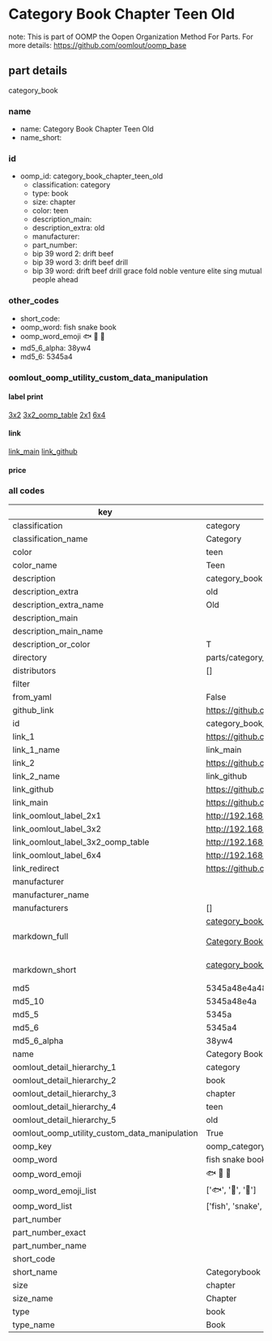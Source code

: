 # Category Book Chapter Teen Old  

note: This is part of OOMP the Oopen Organization Method For Parts. For more details: https://github.com/oomlout/oomp_base

##  part details
  



category_book



### name
* name: Category Book Chapter Teen Old
* name_short: 
### id
* oomp_id: category_book_chapter_teen_old
  * classification: category
  * type: book
  * size: chapter
  * color: teen
  * description_main: 
  * description_extra: old
  * manufacturer: 
  * part_number: 
  * bip 39 word 2: drift beef
  * bip 39 word 3: drift beef drill
  * bip 39 word: drift beef drill grace fold noble venture elite sing mutual people ahead

### other_codes
* short_code: 
* oomp_word: fish snake book
* oomp_word_emoji :fish: :snake: :book:
* md5_6_alpha: 38yw4
* md5_6: 5345a4






### oomlout_oomp_utility_custom_data_manipulation
#### label print
[3x2](http://192.168.1.245:1112/?label=oomp%2038yw4)
[3x2_oomp_table](http://192.168.1.108:1112/?label=oomp%2038yw4)
[2x1](http://192.168.1.242:1112/?label=oomp%2038yw4)
[6x4](http://192.168.1.55:1112/?label=oomp%2038yw4)    

#### link

[link_main](https://github.com/oomlout/oomlout_oomp_version_1_messy/tree/main/parts/category_book_chapter_teen_old) [link_github](https://github.com/oomlout/oomlout_oomp_version_1_messy/tree/main/parts/category_book_chapter_teen_old)                             

#### price







### all codes 
| key | value |  
| --- | --- |  
| classification | category |  
| classification_name | Category |  
| color | teen |  
| color_name | Teen |  
| description | category_book |  
| description_extra | old |  
| description_extra_name | Old |  
| description_main |  |  
| description_main_name |  |  
| description_or_color | T  |  
| directory | parts/category_book_chapter_teen_old |  
| distributors | [] |  
| filter |  |  
| from_yaml | False |  
| github_link | https://github.com/oomlout/oomlout_oomp_part_src/tree/main/parts/category_book_chapter_teen_old |  
| id | category_book_chapter_teen_old |  
| link_1 | https://github.com/oomlout/oomlout_oomp_version_1_messy/tree/main/parts/category_book_chapter_teen_old |  
| link_1_name | link_main |  
| link_2 | https://github.com/oomlout/oomlout_oomp_version_1_messy/tree/main/parts/category_book_chapter_teen_old |  
| link_2_name | link_github |  
| link_github | https://github.com/oomlout/oomlout_oomp_version_1_messy/tree/main/parts/category_book_chapter_teen_old |  
| link_main | https://github.com/oomlout/oomlout_oomp_version_1_messy/tree/main/parts/category_book_chapter_teen_old |  
| link_oomlout_label_2x1 | http://192.168.1.242:1112/?label=oomp%2038yw4 |  
| link_oomlout_label_3x2 | http://192.168.1.245:1112/?label=oomp%2038yw4 |  
| link_oomlout_label_3x2_oomp_table | http://192.168.1.108:1112/?label=oomp%2038yw4 |  
| link_oomlout_label_6x4 | http://192.168.1.55:1112/?label=oomp%2038yw4 |  
| link_redirect | https://github.com/oomlout/oomlout_oomp_version_1_messy/tree/main/parts/category_book_chapter_teen_old |  
| manufacturer |  |  
| manufacturer_name |  |  
| manufacturers | [] |  
| markdown_full | [category_book_chapter_teen_old](none)<br>[](none)<br>[Category Book Chapter Teen Old](none)<br><br> |  
| markdown_short | [category_book_chapter_teen_old](none)<br><br> |  
| md5 | 5345a48e4a481e4a56ad465685c50216 |  
| md5_10 | 5345a48e4a |  
| md5_5 | 5345a |  
| md5_6 | 5345a4 |  
| md5_6_alpha | 38yw4 |  
| name | Category Book Chapter Teen Old |  
| oomlout_detail_hierarchy_1 | category |  
| oomlout_detail_hierarchy_2 | book |  
| oomlout_detail_hierarchy_3 | chapter |  
| oomlout_detail_hierarchy_4 | teen |  
| oomlout_detail_hierarchy_5 | old |  
| oomlout_oomp_utility_custom_data_manipulation | True |  
| oomp_key | oomp_category_book_chapter_teen_old |  
| oomp_word | fish snake book |  
| oomp_word_emoji | :fish: :snake: :book: |  
| oomp_word_emoji_list | [':fish:', ':snake:', ':book:'] |  
| oomp_word_list | ['fish', 'snake', 'book'] |  
| part_number |  |  
| part_number_exact |  |  
| part_number_name |  |  
| short_code |  |  
| short_name | Categorybook |  
| size | chapter |  
| size_name | Chapter |  
| type | book |  
| type_name | Book |  
